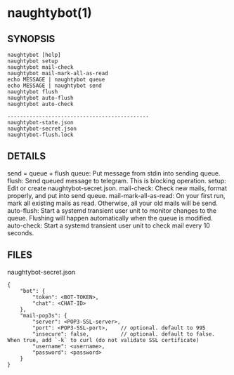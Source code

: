 # naughtybot(1)

## SYNOPSIS

    naughtybot [help]
    naughtybot setup
    naughtybot mail-check
    naughtybot mail-mark-all-as-read
    echo MESSAGE | naughtybot queue
    echo MESSAGE | naughtybot send
    naughtybot flush
    naughtybot auto-flush
    naughtybot auto-check

    ---------------------------------------------
    naughtybot-state.json
    naughtybot-secret.json
    naughtybot-flush.lock

## DETAILS

send = queue + flush
queue: Put message from stdin into sending queue.
flush: Send queued message to telegram. This is blocking operation.
setup: Edit or create naughtybot-secret.json.
mail-check: Check new mails, format properly, and put into send queue.
mail-mark-all-as-read: On your first run, mark all existing mails as read. Otherwise, all your old mails will be send.
auto-flush: Start a systemd transient user unit to monitor changes to the queue. Flushing will happen automatically when the queue is modified.
auto-check: Start a systemd transient user unit to check mail every 10 seconds.

## FILES

naughtybot-secret.json

    {
        "bot": {
            "token": <BOT-TOKEN>,
            "chat": <CHAT-ID>
        },
        "mail-pop3s": {
            "server": <POP3-SSL-server>,
            "port": <POP3-SSL-port>,    // optional. default to 995
            "insecure": false,          // optional. default to false. When true, add `-k` to curl (do not validate SSL certificate)
            "username": <username>,
            "password": <password>
        }
    }

